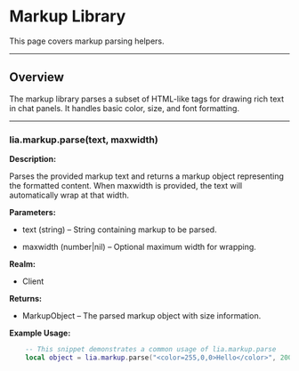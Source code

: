 # Markup Library

This page covers markup parsing helpers.

---

## Overview

The markup library parses a subset of HTML-like tags for drawing rich text in chat panels. It handles basic color, size, and font formatting.

---

### lia.markup.parse(text, maxwidth)
**Description:**

Parses the provided markup text and returns a markup object representing
the formatted content. When maxwidth is provided, the text will
automatically wrap at that width.

**Parameters:**

* text (string) – String containing markup to be parsed.

* maxwidth (number|nil) – Optional maximum width for wrapping.

**Realm:**

* Client

**Returns:**

* MarkupObject – The parsed markup object with size information.

**Example Usage:**

```lua
    -- This snippet demonstrates a common usage of lia.markup.parse
    local object = lia.markup.parse("<color=255,0,0>Hello</color>", 200)
```

